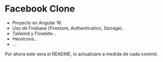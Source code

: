 # Facebook Clone

- Proyecto en Angular 16.
- Uso de Firebase (Firestore, Authentication, Storage)..
- Tailwind y Flowbite...
- HeroIcons...
- ...

Por ahora este sera el README, lo actualizare a medida de cada commit.
